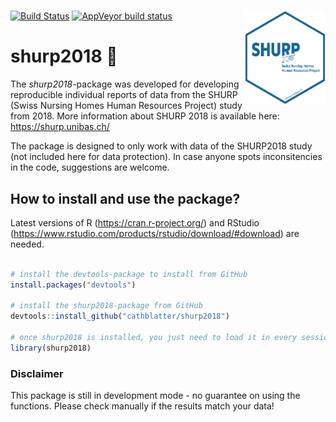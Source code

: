 
<!-- README.md is generated from README.Rmd. Please edit that file -->

# <img src="man/figures/shurp-hex.png" align="right" alt="" height="150" />

<!-- badges: start -->

[![Build
Status](https://travis-ci.com/cathblatter/shurp2018.svg?branch=master)](https://travis-ci.com/cathblatter/shurp2018)
[![AppVeyor build
status](https://ci.appveyor.com/api/projects/status/github/cathblatter/shurp2018?branch=master&svg=true)](https://ci.appveyor.com/project/cathblatter/shurp2018)
<!-- badges: end -->

# shurp2018 🚧

The *shurp2018*-package was developed for developing reproducible
individual reports of data from the SHURP (Swiss Nursing Homes Human
Resources Project) study from 2018. More information about SHURP 2018 is
available here: <https://shurp.unibas.ch/>

The package is designed to only work with data of the SHURP2018 study
(not included here for data protection). In case anyone spots
inconsitencies in the code, suggestions are welcome.

## How to install and use the package?

Latest versions of R (<https://cran.r-project.org/>) and RStudio
(<https://www.rstudio.com/products/rstudio/download/#download>) are
needed.

``` r

# install the devtools-package to install from GitHub
install.packages("devtools")

# install the shurp2018-package from GitHub
devtools::install_github("cathblatter/shurp2018")

# once shurp2018 is installed, you just need to load it in every session
library(shurp2018)
```

### Disclaimer

This package is still in development mode - no guarantee on using the
functions. Please check manually if the results match your data\!
